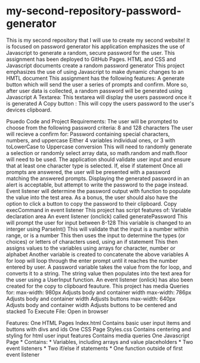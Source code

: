 # my-second-repository-password-generator
This is my second repository that I will use to create my second website! It is focused on password generator
his application emphasizes the use of Javascript to generate a random, secure password for the user.
This assignment has been deployed to GitHub Pages. 
HTML and CSS and Javascript documents create a random password generator
This project emphasizes the use of using Javascript to make dynamic changes to an HMTL document
This assignment has the following features:
A generate button which will send the user a series of prompts and confirm. More so, after user data is collected, a random password will be generated using Javascript
A Textarea: This textarea will display the users password once it is generated
A Copy button : This will copy the users password to the user's devices clipboard.


Psuedo Code and Project Requirements:
The user will be prompted to choose from the following password criteria: 8 and 128 characters
The user will recieve a confirm for:
Password containing special characters, numbers, and uppercase
Either 4 variables individual ones, or 3 with toLowerCase to Uppercase conversion
This will need to randomly generate a selection or randomly select array data, so math.random and math.floor will need to be used.
The application should validate user input and ensure that at least one character type is selected.
If, else if statement
Once all prompts are answered, the user will be presented with a password matching the answered prompts. Displaying the generated password in an alert is acceptable, but attempt to write the password to the page instead.
Event listener will determine the password output with function to populate the value into the test area.
As a bonus, the user should also have the option to click a button to copy the password to their clipboard.
Copy execCommand in event listener
This project has script features of:
Variable declaration area
An event listener (onclick) called generatePassword
This will prompt the user for input between 8-128
This variable is changed to an interger using ParseInt()
This will validate that the input is a number within range, or is a number
This then uses the input to determine the types (or choices) or letters of characters used, using an if statement
This then assigns values to the variables using arrays for character, number or alphabet
Another variable is created to concatenate the above variables
A for loop will loop through the enter prompt until it reaches the number entered by user.
A password variable takes the value from the for loop, and converts it to a string.
The string value then populates into the text area for the user using a UserInput function.
An event listener (onlick) has also been created for the copy to clipboard feauture.
This project has media Queries for:
max-width: 980px
Adjusts body and container width
max-width: 786px
Adjusts body and container width
Adjusts buttons
max-width: 640px
Adjusts body and container width
Adjusts buttons to be centered and stacked
To Execute File:
Open in browser

Features:
One HTML Pages
Index.html
Contains basic user input items and buttons with divs and ids
One CSS Page
Styles.css
Contains centering and styling for html user input features
Contains media queries
One Javascript Page * Contains: * Variables, including arrays and value placeholders * Two event listeners * Two if/else if statements * One function outside of first event listener
